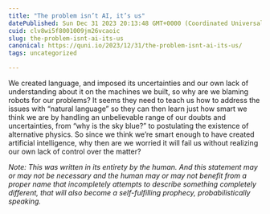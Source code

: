 ```yaml
---
title: "The problem isn’t AI, it’s us"
datePublished: Sun Dec 31 2023 20:13:48 GMT+0000 (Coordinated Universal Time)
cuid: clv8wi5f8001009jm26vcaoic
slug: the-problem-isnt-ai-its-us
canonical: https://quni.io/2023/12/31/the-problem-isnt-ai-its-us/
tags: uncategorized

---
```


We created language, and imposed its uncertainties and our own lack of understanding about it on the machines we built, so why are we blaming robots for our problems? It seems they need to teach us how to address the issues with “natural language” so they can then learn just how smart we think we are by handling an unbelievable range of our doubts and uncertainties, from “why is the sky blue?” to postulating the existence of alternative physics. So since we think we’re smart enough to have created artificial intelligence, why then are we worried it will fail us without realizing our own lack of control over the matter?

_Note: This was written in its entirety by the human. And this statement may or may not be necessary and the human may or may not benefit from a proper name that incompletely attempts to describe something completely different, that will also become a self-fulfilling prophecy, probabilistically speaking._